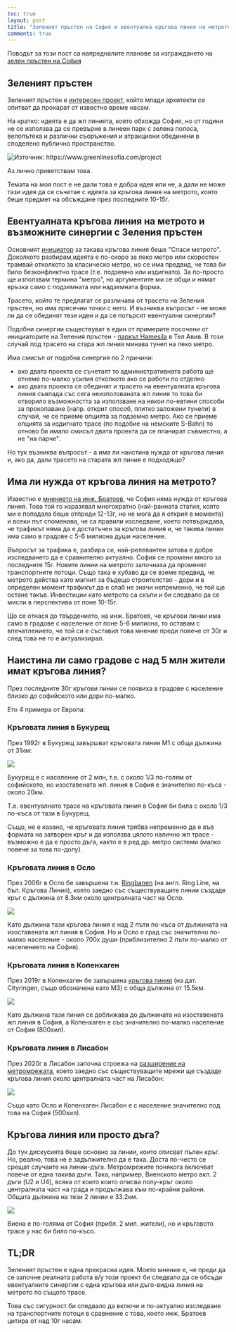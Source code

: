 ```yaml
---
toc: true
layout: post
title: "Зеленият пръстен на София и евентуална кръгова линия на метрото - има ли нещо общо?"
comments: true
---
```

Поводът за този пост са напредналите планове за изграждането на [зелен пръстен на София](https://t.co/N1YQ2shDJX?amp=1)

## Зеленият пръстен

Зеленият пръстен е [интересен проект](https://greenlinesofia.com), който млади архитекти се опитват да прокарат от известно време насам.

На кратко: идеята е да жп линията, която обхожда София, но от години не се използва да се превърне в линеен парк с зелена полоса, велопътека и различни съоръжения и атракциони обединени в споделено публично пространство.

![](https://i.imgur.com/zLRkwcM.png "Източник: https://www.greenlinesofia.com/project")

Аз лично приветствам това.

Темата на моя пост е не дали това е добра идея или не, а дали не може тази идея да се съчетае с идеята за кръгова линия на метрото, която беше предмет на обсъждане през последните 10-15г.

## Евентуалната кръгова линия на метрото и възможните синергии с Зеления пръстен

Основният [инициатор](http://spasimetroto.org/za-metroto-i-negoviya-rastezh.html) за такава кръгова линия беше "Спаси метрото". Доколкото разбирам,идеята е по-скоро за леко метро или скоростен трамвай отколкото за класическо метро, но се има предвид, че това би било безконфликтно трасе (т.е. подземно или издигнато). За по-просто ще използвам термина "метро", но аргументите ми се общи и нямат връзка само с подземната или надземната форма.

Трасето, който те предлагат се различава от трасето на Зеления пръстен, но има пресечни точки с него. И възниква въпросът - не може ли да се обединят тези идеи и да се потърсят евентуални синергии?

Подобни синергии съществуват в един от примерите посочени от инициаторите на Зеления пръстен - [паркът Hamesila](https://www.jpost.com/israel-news/tel-aviv-turns-abandoned-railroad-into-modern-linear-park-653800) в Тел Авив. В този случай под трасето на стара жп линия минава тунел на леко метро.

Има смисъл от подобна синергия по 2 причини:

- ако двата проекта се съчетаят то административната работа ще отнеме по-малко усилия отколкото ако се работи по отделно
- ако двата проекта се обединят и трасето на евентуалната кръгова линия съвпада със сега неизползваната жп линия то това би отворило възможността за използване на някои по-евтини способи за прокопаване (напр. открит способ, плитко заложени тунели) в случай, че се приеме опцията за подземно метро. Ако се приеме опцията за издигнато трасе (по подобие на немските S-Bahn) то отново би имало смисъл двата проекта да се планират съвместно, а не "на парче".

Но тук възниква въпросът - а има ли наистина нужда от кръгова линия и, ако да, дали трасето на старата жп линия е подходящо?

## Има ли нужда от кръгова линия на метрото?

Известно е [мнението на инж. Братоев](https://vestnikstroitel.bg/interview/251133_%D0%BF%D1%80%D0%BE%D1%84-%D0%B4-%D1%80-%D0%B8%D0%BD%D0%B6-%D1%81%D1%82%D0%BE%D1%8F%D0%BD-%D0%B1%D1%80%D0%B0%D1%82%D0%BE%D0%B5%D0%B2-%D0%B8%D0%B7%D0%BF-%D0%B4%D0%B8%D1%80%D0%B5%D0%BA%D1%82%D0%BE-2/), че София няма нужда от кръгова линия. Това той го изразявал многократно (най-ранната статия, която ми е попадала беше отпреди 12-13г, но не мога да я открия в момента) и всеки път споменава, че са правили изследване, което потвърждава, че трафикът няма да е достатъчен за кръгова линия и, че такива линии има само в градове с 5-6 милиона души население.

Въпросът за трафика е, разбира се, най-релевантен затова е добре изследването да е сравнително актуално. София се промени много за последните 15г. Новите линии на метрото започнаха да променят транспортните потоци. Също така е хубаво да се вземе предвид, че метрото действа като магнит за бъдещо строителство - дори и в определен момент трафикът да е слаб не значи непременно, че той ще остане такъв. Инвестиции като метрото са скъпи и би следвало да се мисли в перспектива от поне 10-15г.

Що се отнася до твърдението, на инж. Братоев, че кръгови линии има само в градове с население от поне 5-6 милиона, то оставам с впечатлението, че той си е съставил това мнение преди повече от 30г и след това не го е актуализирал.

## Наистина ли само градове с над 5 млн жители имат кръгова линия?

През последните 30г кръгови линии се появиха в градове с население близко до софийското или дори по-малко.

Ето 4 примера от Европа:

### Кръговата линия в Букурещ

През 1992г в Букурещ завършват кръговата линия М1 с обща дължина от 31км:

![](https://commons.wikimedia.org/wiki/File:Metro_Bucure%C8%99ti.svg)

Букурещ е с население от 2 млн, т.е. с около 1/3 по-голям от софийското, но изоставената жп. линия в София е значително по-къса - около 20км.

Т.е. евентуалното трасе на кръговата линия в София би била с около 1/3 по-къса от тази в Букурещ.

Също, не е казано, че кръговата линия трябва непременно да е във формата на затворен кръг и да използва цялото налично жп трасе - възможно е да е просто дъга, както е в ред др. метро системи (малко повече за това по-долу).

### Кръговата линия в Осло

През 2006г в Осло бе завършена т.н. [Ringbanen](https://en.wikipedia.org/wiki/Ring_Line_(Oslo)) (на англ. Ring Line, на бъл. Кръгова Линия), която заедно със съществуващите линии създаде кръг с дължина от 8.3км около централната част на Осло.

![](https://commons.wikimedia.org/wiki/File:Oslo_Metro_map.svg)

Като дължина тази кръгова линия е над 2 пъти по-къса от дължината на изоставената жп линия в София. Но и Осло е град със значително по-малко население - около 700х души (приблизително 2 пъти по-малко от населението на София).

### Кръговата линия в Копенхаген

През 2019г в Копенхаген бе завършена [кръгова линия](https://en.wikipedia.org/wiki/City_Circle_Line) (на дат. Cityringen, също обозначена като М3) с обща дължина от 15.5км.

![](https://upload.wikimedia.org/wikipedia/commons/5/59/Copenhagen_Metro_2020.svg)

Като дължина тази линия се доближава до дължината на изоставената жп линия в София, а Копенхаген е със значително по-малко население от София (800хил).

### Кръговата линия в Лисабон

През 2020г в Лисабон започна строежа на [разширение на метромрежата](https://www.railwaypro.com/wp/contract-awarded-for-lisbon-metro-expansion/), което заедно със съществуващите мрежи ще създаде кръгова линия около централната част на Лисабон:

![](https://www.railwaypro.com/wp/wp-content/uploads/2020/05/lisbon-metro-expansion-768x543.png)

Също като Осло и Копенхаген Лисабон е с население значително под това на София (500хил).

## Кръгова линия или просто дъга?

До тук дискусията беше основно за линии, които описват пълен кръг. Но, реално, това не е задължително да е така. Доста по-често се срещат случаите на линии-дъга. Метромрежите понякога включват повече от една такива дъги. Така, например, Виенското метро вкл. 2 дъги (U2 и U4), всяка от които които описва полу-кръг около централната част на града и продължава към по-крайни райони. Общата дължина на тези 2 линии е 33.2км.

![](https://commons.wikimedia.org/wiki/File:U-Bahnnetz_Wien_2019.png)

Виена е по-голяма от София (прибл. 2 мил. жители), но и кръговото трасе у нас би било по-късо.

## TL;DR

Зеленият пръстен е една прекрасна идея. Моето мнение е, че преди да се започне реалната работа в/у този проект би следвало да се обсъди евентуалните синергии с една кръгова или дъго-видна линия на метрото по същото трасе.

Това със сигурност би следвало да включи и по-актуално изследване на транспортните потоци в сравнение с това, което инж. Братоев цитира от над 10г насам.
